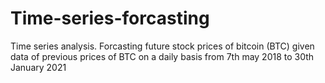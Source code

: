 # Time-series-forcasting
Time series analysis. Forcasting future stock prices of bitcoin (BTC) given data of previous prices of BTC on a daily basis from 7th may 2018 to 30th January 2021
